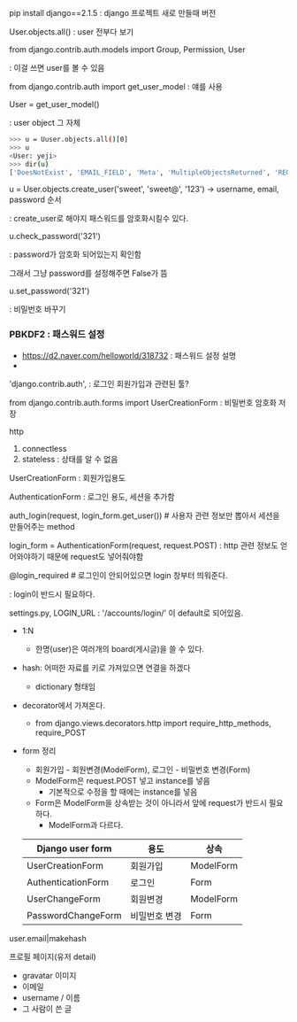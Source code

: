 pip install django==2.1.5 : django 프로젝트 새로 만들때 버전



User.objects.all() : user 전부다 보기



from django.contrib.auth.models import Group, Permission, User

: 이걸 쓰면 user를 볼 수 있음



from django.contrib.auth import get_user_model : 얘를 사용



User = get_user_model() 

: user object 그 자체



```bash
>>> u = Uuser.objects.all()[0]
>>> u
<User: yeji>
>>> dir(u)
['DoesNotExist', 'EMAIL_FIELD', 'Meta', 'MultipleObjectsReturned', 'REQUIRED_FIELDS', 'USERNAME_FIELD', '__class__', '__delattr__', '__dict__', '__dir__', '__doc__', '__eq__', '__format__', '__ge__', '__getattribute__', '__getstate__', '__gt__', '__hash__', '__init__', '__init_subclass__', '__le__', '__lt__', '__module__', '__ne__', '__new__', '__reduce__', '__reduce_ex__', '__repr__', '__setattr__', '__setstate__', '__sizeof__', '__str__', '__subclasshook__', '__weakref__', '_check_column_name_clashes', '_check_field_name_clashes', '_check_fields', '_check_id_field', '_check_index_together', '_check_indexes', '_check_local_fields', '_check_long_column_names', '_check_m2m_through_same_relationship', '_check_managers', '_check_model', '_check_model_name_db_lookup_clashes', '_check_ordering', '_check_property_name_related_field_accessor_clashes', '_check_single_primary_key', '_check_swappable', '_check_unique_together', '_do_insert', '_do_update', '_get_FIELD_display', '_get_next_or_previous_by_FIELD', '_get_next_or_previous_in_order', '_get_pk_val', '_get_unique_checks', '_meta', '_password', '_perform_date_checks', '_perform_unique_checks', '_save_parents', '_save_table', '_set_pk_val', '_state', 'check', 'check_password', 'clean', 'clean_fields', 'date_error_message', 'date_joined', 'delete', 'email', 'email_user', 'first_name', 'from_db', 'full_clean', 'get_all_permissions', 'get_deferred_fields', 'get_email_field_name', 'get_full_name', 'get_group_permissions', 'get_next_by_date_joined', 'get_previous_by_date_joined', 'get_session_auth_hash', 'get_short_name', 'get_username', 'groups', 'has_module_perms', 'has_perm', 'has_perms', 'has_usable_password', 'id', 'is_active', 'is_anonymous', 'is_authenticated', 'is_staff', 'is_superuser', 'last_login', 'last_name', 'logentry_set', 'natural_key', 'normalize_username', 'objects', 'password', 'pk', 'prepare_database_save', 'refresh_from_db', 'save', 'save_base', 'serializable_value', 'set_password', 'set_unusable_password', 'unique_error_message', 'user_permissions', 'username', 'username_validator', 'validate_unique']
```



u = User.objects.create_user('sweet', 'sweet@', '123') -> username, email, password 순서

: create_user로 해야지 패스워드를 암호화시킬수 있다.



 u.check_password('321')

: password가 암호화 되어있는지 확인함

그래서 그냥 password를 설정해주면 False가 뜸



u.set_password('321')

: 비밀번호 바꾸기



### PBKDF2 : 패스워드 설정

* <https://d2.naver.com/helloworld/318732> : 패스워드 설정 설명
* 



'django.contrib.auth', : 로그인 회원가입과 관련된 툴?





from django.contrib.auth.forms import UserCreationForm : 비밀번호 암호화 저장





http 

1. connectless
2. stateless : 상태를 알 수 없음



UserCreationForm : 회원가입용도

AuthenticationForm : 로그인 용도, 세션을 추가함



auth_login(request, login_form.get_user()) # 사용자 관련 정보만 뽑아서 세션을 만들어주는 method



login_form = AuthenticationForm(request, request.POST) : http 관련 정보도 얻어와야하기 때문에 request도 넣어줘야함



@login_required # 로그인이 안되어있으면 login 창부터 띄워준다.  

: login이 반드시 필요하다.



settings.py, LOGIN_URL : '/accounts/login/' 이 default로 되어있음.



* 1:N 
  * 한명(user)은 여러개의 board(게시글)을 쓸 수 있다.



* hash: 어떠한 자료를 키로 가져있으면 연결을 하겠다
  * dictionary  형태임



* decorator에서 가져온다.
  * from django.views.decorators.http import require_http_methods, require_POST



* form 정리

  * 회원가입 - 회원변경(ModelForm), 로그인 - 비밀번호 변경(Form)
  * ModelForm은 request.POST 넣고 instance를 넣음
    * 기본적으로 수정을 할 때에는 instance를 넣음
  * Form은 ModelForm을 상속받는 것이 아니라서 앞에 request가 반드시 필요하다.
    * ModelForm과 다르다.

  | Django user form   | 용도          | 상속      |
  | ------------------ | ------------- | --------- |
  | UserCreationForm   | 회원가입      | ModelForm |
  | AuthenticationForm | 로그인        | Form      |
  | UserChangeForm     | 회원변경      | ModelForm |
  | PasswordChangeForm | 비밀번호 변경 | Form      |


user.email|makehash



프로필 페이지(유저 detail)

- gravatar 이미지
- 이메일
- username / 이름
- 그 사람이 쓴 글